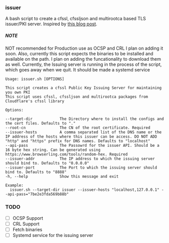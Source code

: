### issuer

A bash script to create a cfssl, cfssljson and multirootca based TLS issuer/PKI server.
Inspired by [this blog post](https://www.mikenewswanger.com/posts/2018/kubernetes-pki/).

##### NOTE
NOT recommended for Production use as OCSP and CRL
I plan on adding it soon.
Also, currently this script expects the binaries to be installed and available on the path.
I plan on adding the funcationality to download them as well.
Currently, the Issuing server is running in the process of the script, which goes away when we quit.
It should be made a systemd service

```
Usage: issuer.sh [OPTIONS]

This script creates a cfssl Public Key Issuing Server for maintaining you own PKI
This script uses cfssl, cfssljson and multirootca packages from Cloudflare's cfssl library

Options:

--target-dir            The Directory where to install the configs and the cert files. Defaults to "."
--root-cn               The CN of the root certificate. Required
--issuer-hosts          A comma separated list of the DNS name or the IP address of the hosts where this issuer can be access. DO NOT ADD "http" and "https" prefix for DNS names. Defaults to "localhost"
--api-pass              The Passowrd for the issuer API. Should be a 16 byte hex string. Can be generated using https://www.browserling.com/tools/random-hex. Required
--issuer-addr           The IP address to which the issuing server should bind to. Defaults to "0.0.0.0"
--issuer-port           The Port to which the issuing server should bind to. Defaults to "8888"
-h, --help              Show this message and exit

Example:
  issuer.sh --target-dir issuer --issuer-hosts "localhost,127.0.0.1" --api-pass="7be2e3fda569b88b"

```

### TODO

- [ ] OCSP Support
- [ ] CRL Support
- [ ] Fetch binaries
- [ ] Systemd service for the issuing server
